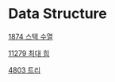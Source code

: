 # Data Structure

[1874 스택 수열](https://www.notion.so/1874-fe1ad953683b4c21802b60fa0006015c?pvs=21)

[11279 최대 힙](https://www.notion.so/11279-6a2ecd6326b64996a7176fbb0ce17ddf?pvs=21)

[4803 트리](https://www.notion.so/4803-X-3b505500f6564cf587e55aa5cb16a0f8?pvs=21)
